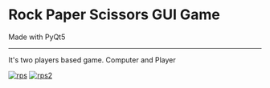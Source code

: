 # Rock Paper Scissors GUI Game
Made with PyQt5 
_____________
It's two players based game. Computer and Player

<a href="https://imgbb.com/"><img src="https://i.ibb.co/qxxHmPY/rps.png" alt="rps" border="0"></a>
<a href="https://imgbb.com/"><img src="https://i.ibb.co/bJ4fsV5/rps2.png" alt="rps2" border="0"></a>
